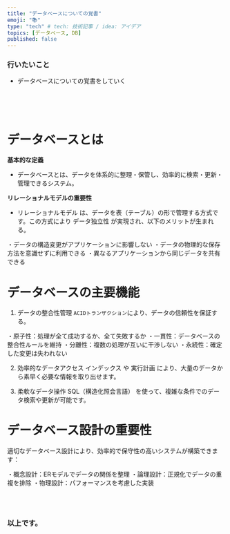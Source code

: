 ```yaml
---
title: "データベースについての覚書"
emoji: "📚"
type: "tech" # tech: 技術記事 / idea: アイデア
topics: [データベース, DB]
published: false
---
```


### 行いたいこと
- データベースについての覚書をしていく


<br>
<br>
<br>

# データベースとは
**基本的な定義**
- データベースとは、データを体系的に整理・保管し、効率的に検索・更新・管理できるシステム。

**リレーショナルモデルの重要性**
- リレーショナルモデル は、データを表（テーブル）の形で管理する方式です。この方式により データ独立性 が実現され、以下のメリットが生まれる。

・データの構造変更がアプリケーションに影響しない
・データの物理的な保存方法を意識せずに利用できる
・異なるアプリケーションから同じデータを共有できる

# データベースの主要機能
1. データの整合性管理
`ACIDトランザクション`により、データの信頼性を保証する。

・原子性：処理が全て成功するか、全て失敗するか
・一貫性：データベースの整合性ルールを維持
・分離性：複数の処理が互いに干渉しない
・永続性：確定した変更は失われない

2. 効率的なデータアクセス
インデックス や 実行計画 により、大量のデータから素早く必要な情報を取り出せます。

3. 柔軟なデータ操作
SQL（構造化照会言語） を使って、複雑な条件でのデータ検索や更新が可能です。

# データベース設計の重要性
適切なデータベース設計により、効率的で保守性の高いシステムが構築できます：

・概念設計：ERモデルでデータの関係を整理
・論理設計：正規化でデータの重複を排除
・物理設計：パフォーマンスを考慮した実装





<br>
<br>


### 以上です。

<br>
<br>
<br>